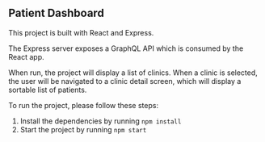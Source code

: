 ## Patient Dashboard

This project is built with React and Express.

The Express server exposes a GraphQL API which is consumed by the React app.

When run, the project will display a list of clinics. When a clinic is selected, the user will be navigated to a clinic detail screen, which will display a sortable list of patients.

To run the project, please follow these steps:

1. Install the dependencies by running `npm install`
2. Start the project by running `npm start`
